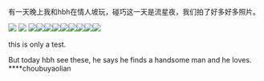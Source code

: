 有一天晚上我和hbh在情人坡玩，碰巧这一天是流星夜，我们拍了好多好多照片。

![](../ccds/P1020503.JPG) ![](../ccds/2.jpg) ![](../ccds/3.jpg)![](../ccds/4.jpg)![](../ccds/5.jpg)![](../ccds/6.jpg)![](../ccds/7.jpg)![](../ccds/8.jpg)![](../ccds/9.jpg)![](../ccds/10.jpg)![](../ccds/11.jpg)

this is only a test.

But today hbh see these, he says he finds a handsome man and he loves. ****choubuyaolian